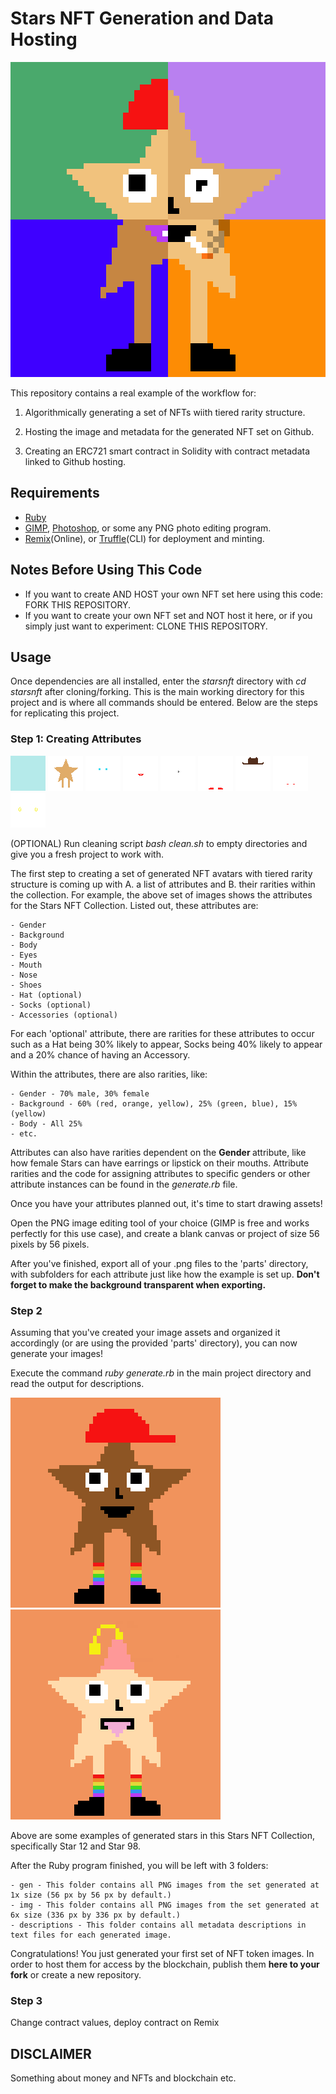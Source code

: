 # Stars NFT Generation and Data Hosting

![Cover](/coverimage.png)

This repository contains a real example of the workflow for:

1. Algorithmically generating a set of NFTs wiith tiered rarity structure.

2. Hosting the image and metadata for the generated NFT set on Github.

3. Creating an ERC721 smart contract in Solidity with contract metadata linked to Github hosting.

## Requirements
- [Ruby](https://www.ruby-lang.org/en/)
- [GIMP](https://www.gimp.org/), [Photoshop](https://www.adobe.com/products/photoshop.html), or some any PNG photo editing program.
- [Remix](https://remix.ethereum.org/)(Online), or [Truffle](https://www.trufflesuite.com/truffle)(CLI) for deployment and minting.

## Notes Before Using This Code
-  If you want to create AND HOST your own NFT set here using this code: FORK THIS REPOSITORY.
-  If you want to create your own NFT set and NOT host it here, or if you simply just want to experiment:  CLONE THIS REPOSITORY.

## Usage

Once dependencies are all installed, enter the <i> starsnft </i> directory with <i> cd starsnft </i> after cloning/forking. This is the main working directory for this project and is where all commands should be entered. Below are the steps for replicating this project.

### Step 1: Creating Attributes

![Part1](/parts/bg/bg1.png) ![Part2](/parts/body/body3.png) ![Part3](/parts/eyes/eyes4.png) ![Part4](/parts/mouth/mouth3.png) ![Part9](/parts/nose/nose2.png) ![Part7](/parts/shoes/shoes4.png)
![Part5](/parts/hat/hat1.png) ![Part6](/parts/socks/socks2.png)  ![Part8](/parts/accessories/accessories4.png) 

(OPTIONAL) Run cleaning script <i> bash clean.sh </i> to empty directories and give you a fresh project to work with.

The first step to creating a set of generated NFT avatars with tiered rarity structure is coming up with A.  a list of attributes and B. their rarities within the collection.  For example, the above set of images shows the attributes for the Stars NFT Collection. Listed out,  these attributes are:

    - Gender
    - Background
    - Body
    - Eyes
    - Mouth
    - Nose
    - Shoes
    - Hat (optional)
    - Socks (optional)
    - Accessories (optional)
    
For each 'optional'  attribute, there are rarities for these attributes to occur such as a Hat being 30% likely to appear, Socks being 40% likely to appear and a 20% chance of having an Accessory.

Within the attributes, there are also rarities, like:

    - Gender - 70% male, 30% female
    - Background - 60% (red, orange, yellow), 25% (green, blue), 15% (yellow)
    - Body - All 25%
    - etc.
    
Attributes can also have rarities dependent on the <b> Gender </b> attribute, like how female Stars can have earrings or lipstick on their mouths. Attribute rarities and the code for assigning attributes to specific genders or other attribute instances can be found in the <i> generate.rb </i>  file.

Once you have your attributes planned out, it's time to start drawing assets! 

Open the PNG image editing tool of your choice (GIMP is free and works perfectly for this use case), and create a blank canvas or project of size 56 pixels by 56 pixels. 

After you've finished, export all of your .png files to the 'parts' directory, with subfolders for each attribute just like how the example is set up. <b> Don't forget to make the background transparent when exporting. </b>

### Step 2

Assuming that you've created your image assets and organized it accordingly (or are using the provided 'parts' directory), you can now generate your images!

Execute the command <i> ruby generate.rb  </i>  in the main project directory and read the output for descriptions.

![Star1](/images/star-12x6.png) ![Star2](/images/star-98x6.png)

Above are some examples of generated stars in this Stars NFT Collection, specifically Star 12 and Star 98.

After the Ruby program finished, you will be left with 3 folders:

    - gen - This folder contains all PNG images from the set generated at 1x size (56 px by 56 px by default.)
    - img - This folder contains all PNG images from the set generated at 6x size (336 px by 336 px by default.)
    - descriptions - This folder contains all metadata descriptions in text files for each generated image.
    
Congratulations! You just generated your first set of NFT token images. In order to host them for access by the blockchain, publish them <b>here to your fork</b> or create a new repository.

### Step 3

Change contract values, deploy contract on Remix

## DISCLAIMER

Something about money and NFTs and blockchain etc.
